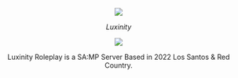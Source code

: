 <p align="center">
  <a aria-label="open.mp logo" href="https://discord.gg/U7nXFpDrXd">
    <img src="https://media.discordapp.net/attachments/846736449705082920/967445380751056896/LX.png?width=220&height=220"/>
  </a>
</p>

<p align="center">
  <em>Luxinity</em>
</p>

<p align="center">
  <a href="https://discord.gg/U7nXFpDrXd">
    <img src="https://img.shields.io/discord/812150001089118210?label=Discord&color=5865F2" />
  </a>
  <br />
</p>

<p align="center">
  Luxinity Roleplay is a SA:MP Server Based in 2022 Los Santos & Red Country.
</p>


